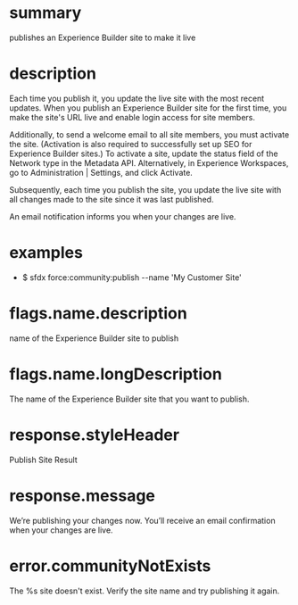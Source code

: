# summary

publishes an Experience Builder site to make it live

# description

Each time you publish it, you update the live site with the most recent updates.
When you publish an Experience Builder site for the first time, you make the site's URL live and enable login access for
site members.

Additionally, to send a welcome email to all site members, you must activate the site. (Activation is also required to
successfully set up SEO for Experience Builder sites.) To activate a site, update the status field of the Network type
in the Metadata API. Alternatively, in Experience Workspaces, go to Administration | Settings, and click Activate.

Subsequently, each time you publish the site, you update the live site with all changes made to the site since it was
last published.

An email notification informs you when your changes are live.

# examples

- $ sfdx force:community:publish --name 'My Customer Site'

# flags.name.description

name of the Experience Builder site to publish

# flags.name.longDescription

The name of the Experience Builder site that you want to publish.

# response.styleHeader

Publish Site Result

# response.message

We’re publishing your changes now. You’ll receive an email confirmation when your changes are live.

# error.communityNotExists

The %s site doesn't exist. Verify the site name and try publishing it again.
